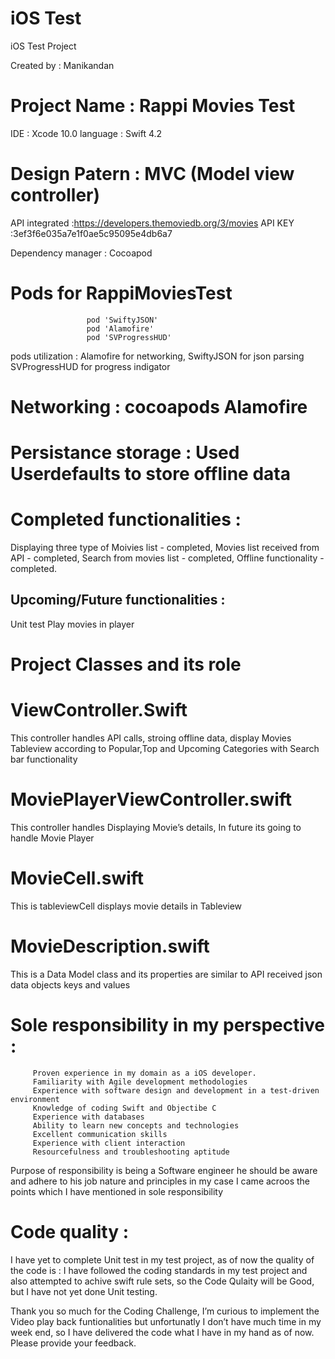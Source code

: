 # iOS Test
iOS Test Project

Created by : Manikandan 

# Project Name : Rappi Movies Test

IDE : Xcode 10.0
language : Swift 4.2
# Design Patern : MVC (Model view controller)


API integrated :https://developers.themoviedb.org/3/movies
API KEY :3ef3f6e035a7e1f0ae5c95095e4db6a7

Dependency manager : Cocoapod

# Pods for RappiMoviesTest
                     pod 'SwiftyJSON'
                     pod 'Alamofire'
                     pod 'SVProgressHUD' 
                     
pods utilization : Alamofire for networking,
                   SwiftyJSON for json parsing
                   SVProgressHUD for progress indigator 

# Networking : cocoapods Alamofire


# Persistance storage : Used Userdefaults to store offline data

# Completed functionalities :
 Displaying three type of Moivies list - completed,
 Movies list received from API - completed,
 Search from movies list - completed,
 Offline functionality - completed.
 
 
 
## Upcoming/Future functionalities :
Unit test 
Play movies in player


# Project Classes and its role

# ViewController.Swift
This controller handles API calls, stroing offline data, display Movies Tableview according to  Popular,Top and Upcoming Categories with Search bar functionality
 
# MoviePlayerViewController.swift
This controller handles Displaying Movie’s details, 
In future its going to handle Movie Player
# MovieCell.swift
This is tableviewCell displays movie details in Tableview
 
# MovieDescription.swift
This is a Data Model class and its properties are similar to API received json data objects keys and values
 
# Sole responsibility in my perspective :
         Proven experience in my domain as a iOS developer.
         Familiarity with Agile development methodologies
         Experience with software design and development in a test-driven environment
         Knowledge of coding Swift and Objectibe C
         Experience with databases
         Ability to learn new concepts and technologies
         Excellent communication skills
         Experience with client interaction
         Resourcefulness and troubleshooting aptitude
 
Purpose of responsibility is being a Software engineer he should be aware and adhere to his job nature and principles in my case I came acroos the points which I have mentioned in sole responsibility
 
 
# Code quality :
 
I have yet to complete Unit test in my test project, as of now the quality of the code is : I have followed the coding standards in my test project and also attempted to achive swift rule sets, so the Code Qulaity will be Good, but I have not yet done Unit testing.
 
 
Thank you so much for the Coding Challenge, I’m curious to implement the Video play back funtionalities but unfortunatly I don’t have much time in my week end, so I have delivered the  code what I have in my hand as of now. Please provide your feedback.

